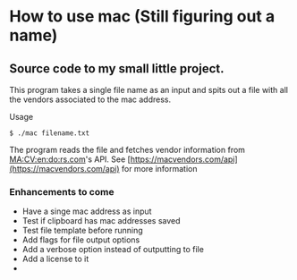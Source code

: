 # How to use mac (Still figuring out a name)
## Source code to my small little project.
This program takes a single file name as an input and spits out a file with all the vendors associated to the mac address.

Usage
```
$ ./mac filename.txt
```

The program reads the file and fetches vendor information from [MA:CV:en:do:rs.com](https://macvendors.com/)'s API. See [https://macvendors.com/api](https://macvendors.com/api) for more information

### Enhancements to come
- Have a singe mac address as input
- Test if clipboard has mac addresses saved
- Test file template before running
- Add flags for file output options
- Add a verbose option instead of outputting to file
- Add a license to it
- 